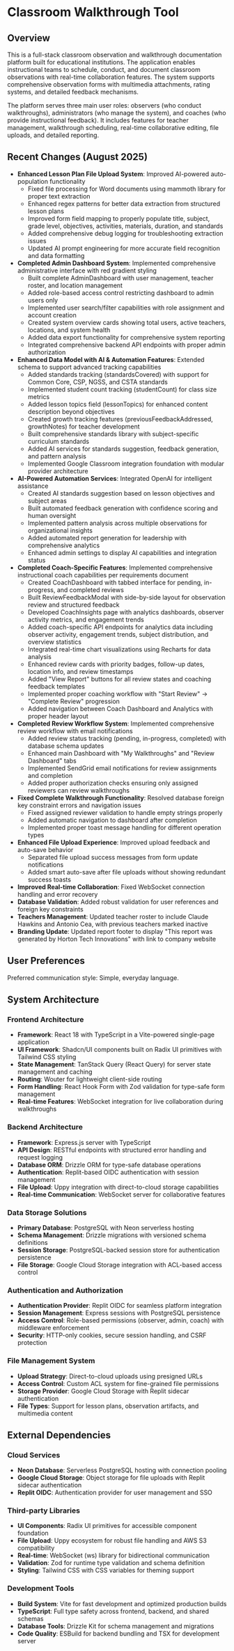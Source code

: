 # Classroom Walkthrough Tool

## Overview

This is a full-stack classroom observation and walkthrough documentation platform built for educational institutions. The application enables instructional teams to schedule, conduct, and document classroom observations with real-time collaboration features. The system supports comprehensive observation forms with multimedia attachments, rating systems, and detailed feedback mechanisms.

The platform serves three main user roles: observers (who conduct walkthroughs), administrators (who manage the system), and coaches (who provide instructional feedback). It includes features for teacher management, walkthrough scheduling, real-time collaborative editing, file uploads, and detailed reporting.

## Recent Changes (August 2025)

- **Enhanced Lesson Plan File Upload System**: Improved AI-powered auto-population functionality
  - Fixed file processing for Word documents using mammoth library for proper text extraction
  - Enhanced regex patterns for better data extraction from structured lesson plans
  - Improved form field mapping to properly populate title, subject, grade level, objectives, activities, materials, duration, and standards
  - Added comprehensive debug logging for troubleshooting extraction issues
  - Updated AI prompt engineering for more accurate field recognition and data formatting
- **Completed Admin Dashboard System**: Implemented comprehensive administrative interface with red gradient styling
  - Built complete AdminDashboard with user management, teacher roster, and location management
  - Added role-based access control restricting dashboard to admin users only
  - Implemented user search/filter capabilities with role assignment and account creation
  - Created system overview cards showing total users, active teachers, locations, and system health
  - Added data export functionality for comprehensive system reporting
  - Integrated comprehensive backend API endpoints with proper admin authorization
- **Enhanced Data Model with AI & Automation Features**: Extended schema to support advanced tracking capabilities
  - Added standards tracking (standardsCovered) with support for Common Core, CSP, NGSS, and CSTA standards
  - Implemented student count tracking (studentCount) for class size metrics  
  - Added lesson topics field (lessonTopics) for enhanced content description beyond objectives
  - Created growth tracking features (previousFeedbackAddressed, growthNotes) for teacher development
  - Built comprehensive standards library with subject-specific curriculum standards
  - Added AI services for standards suggestion, feedback generation, and pattern analysis
  - Implemented Google Classroom integration foundation with modular provider architecture
- **AI-Powered Automation Services**: Integrated OpenAI for intelligent assistance
  - Created AI standards suggestion based on lesson objectives and subject areas
  - Built automated feedback generation with confidence scoring and human oversight
  - Implemented pattern analysis across multiple observations for organizational insights
  - Added automated report generation for leadership with comprehensive analytics
  - Enhanced admin settings to display AI capabilities and integration status
- **Completed Coach-Specific Features**: Implemented comprehensive instructional coach capabilities per requirements document
  - Created CoachDashboard with tabbed interface for pending, in-progress, and completed reviews
  - Built ReviewFeedbackModal with side-by-side layout for observation review and structured feedback
  - Developed CoachInsights page with analytics dashboards, observer activity metrics, and engagement trends
  - Added coach-specific API endpoints for analytics data including observer activity, engagement trends, subject distribution, and overview statistics
  - Integrated real-time chart visualizations using Recharts for data analysis
  - Enhanced review cards with priority badges, follow-up dates, location info, and review timestamps
  - Added "View Report" buttons for all review states and coaching feedback templates
  - Implemented proper coaching workflow with "Start Review" → "Complete Review" progression
  - Added navigation between Coach Dashboard and Analytics with proper header layout
- **Completed Review Workflow System**: Implemented comprehensive review workflow with email notifications
  - Added review status tracking (pending, in-progress, completed) with database schema updates
  - Enhanced main Dashboard with "My Walkthroughs" and "Review Dashboard" tabs
  - Implemented SendGrid email notifications for review assignments and completion
  - Added proper authorization checks ensuring only assigned reviewers can review walkthroughs
- **Fixed Complete Walkthrough Functionality**: Resolved database foreign key constraint errors and navigation issues
  - Fixed assigned reviewer validation to handle empty strings properly
  - Added automatic navigation to dashboard after completion
  - Implemented proper toast message handling for different operation types
- **Enhanced File Upload Experience**: Improved upload feedback and auto-save behavior
  - Separated file upload success messages from form update notifications  
  - Added smart auto-save after file uploads without showing redundant success toasts
- **Improved Real-time Collaboration**: Fixed WebSocket connection handling and error recovery
- **Database Validation**: Added robust validation for user references and foreign key constraints
- **Teachers Management**: Updated teacher roster to include Claude Hawkins and Antonio Cea, with previous teachers marked inactive
- **Branding Update**: Updated report footer to display "This report was generated by Horton Tech Innovations" with link to company website

## User Preferences

Preferred communication style: Simple, everyday language.

## System Architecture

### Frontend Architecture
- **Framework**: React 18 with TypeScript in a Vite-powered single-page application
- **UI Framework**: Shadcn/UI components built on Radix UI primitives with Tailwind CSS styling
- **State Management**: TanStack Query (React Query) for server state management and caching
- **Routing**: Wouter for lightweight client-side routing
- **Form Handling**: React Hook Form with Zod validation for type-safe form management
- **Real-time Features**: WebSocket integration for live collaboration during walkthroughs

### Backend Architecture
- **Framework**: Express.js server with TypeScript
- **API Design**: RESTful endpoints with structured error handling and request logging
- **Database ORM**: Drizzle ORM for type-safe database operations
- **Authentication**: Replit-based OIDC authentication with session management
- **File Upload**: Uppy integration with direct-to-cloud storage capabilities
- **Real-time Communication**: WebSocket server for collaborative features

### Data Storage Solutions
- **Primary Database**: PostgreSQL with Neon serverless hosting
- **Schema Management**: Drizzle migrations with versioned schema definitions
- **Session Storage**: PostgreSQL-backed session store for authentication persistence
- **File Storage**: Google Cloud Storage integration with ACL-based access control

### Authentication and Authorization
- **Authentication Provider**: Replit OIDC for seamless platform integration
- **Session Management**: Express sessions with PostgreSQL persistence
- **Access Control**: Role-based permissions (observer, admin, coach) with middleware enforcement
- **Security**: HTTP-only cookies, secure session handling, and CSRF protection

### File Management System
- **Upload Strategy**: Direct-to-cloud uploads using presigned URLs
- **Access Control**: Custom ACL system for fine-grained file permissions
- **Storage Provider**: Google Cloud Storage with Replit sidecar authentication
- **File Types**: Support for lesson plans, observation artifacts, and multimedia content

## External Dependencies

### Cloud Services
- **Neon Database**: Serverless PostgreSQL hosting with connection pooling
- **Google Cloud Storage**: Object storage for file uploads with Replit sidecar authentication
- **Replit OIDC**: Authentication provider for user management and SSO

### Third-party Libraries
- **UI Components**: Radix UI primitives for accessible component foundation
- **File Upload**: Uppy ecosystem for robust file handling and AWS S3 compatibility
- **Real-time**: WebSocket (ws) library for bidirectional communication
- **Validation**: Zod for runtime type validation and schema definition
- **Styling**: Tailwind CSS with CSS variables for theming support

### Development Tools
- **Build System**: Vite for fast development and optimized production builds
- **TypeScript**: Full type safety across frontend, backend, and shared schemas
- **Database Tools**: Drizzle Kit for schema management and migrations
- **Code Quality**: ESBuild for backend bundling and TSX for development server